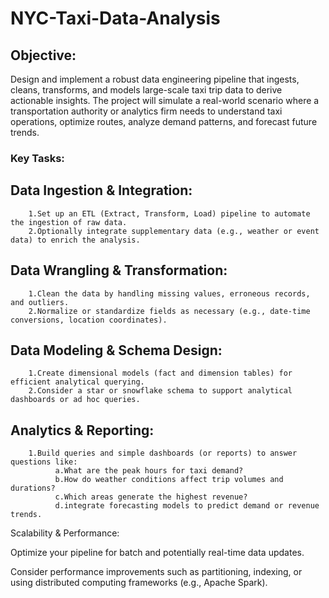 # NYC-Taxi-Data-Analysis
## Objective:
Design and implement a robust data engineering pipeline that ingests, cleans, transforms, and models large-scale taxi trip data to derive actionable insights. The project will simulate a real-world scenario where a transportation authority or analytics firm needs to understand taxi operations, optimize routes, analyze demand patterns, and forecast future trends.

### Key Tasks:

## Data Ingestion & Integration:
        1.Set up an ETL (Extract, Transform, Load) pipeline to automate the ingestion of raw data.
        2.Optionally integrate supplementary data (e.g., weather or event data) to enrich the analysis.

## Data Wrangling & Transformation:
        1.Clean the data by handling missing values, erroneous records, and outliers.
        2.Normalize or standardize fields as necessary (e.g., date-time conversions, location coordinates).

## Data Modeling & Schema Design:
        1.Create dimensional models (fact and dimension tables) for efficient analytical querying.
        2.Consider a star or snowflake schema to support analytical dashboards or ad hoc queries.

## Analytics & Reporting:
        1.Build queries and simple dashboards (or reports) to answer questions like:
              a.What are the peak hours for taxi demand?
              b.How do weather conditions affect trip volumes and durations?
              c.Which areas generate the highest revenue?
              d.integrate forecasting models to predict demand or revenue trends.

Scalability & Performance:

Optimize your pipeline for batch and potentially real-time data updates.

Consider performance improvements such as partitioning, indexing, or using distributed computing frameworks (e.g., Apache Spark).

